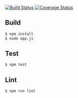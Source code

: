 [![Build Status](https://travis-ci.com/eduhrcastro/node-api-star-wars.svg?branch=master)](https://travis-ci.com/eduhrcastro/node-api-star-wars) [![Coverage Status](https://coveralls.io/repos/github/eduhrcastro/node-api-star-wars/badge.svg?branch=master)](https://coveralls.io/github/eduhrcastro/node-api-star-wars?branch=master)

## Build

```sh
$ npm install
$ node app.js
```

## Test

```sh
$ npm test
```

## Lint

```sh
$ npm run lint
```
